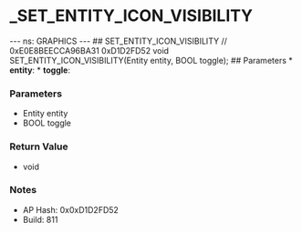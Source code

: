 # _SET_ENTITY_ICON_VISIBILITY

--- ns: GRAPHICS --- ## SET_ENTITY_ICON_VISIBILITY  // 0xE0E8BEECCA96BA31 0xD1D2FD52 void SET_ENTITY_ICON_VISIBILITY(Entity entity, BOOL toggle);   ## Parameters * **entity**: * **toggle**:

### Parameters
* Entity entity
* BOOL toggle

### Return Value
* void

### Notes
* AP Hash: 0x0xD1D2FD52
* Build: 811

